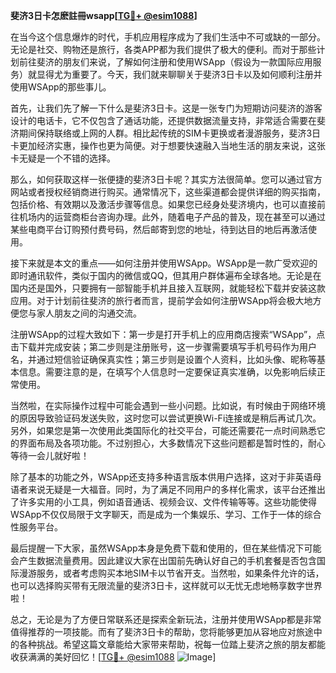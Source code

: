 **斐济3日卡怎麽註冊wsapp[[TG💪+ @esim1088](https://t.me/s/esim1088)]**

在当今这个信息爆炸的时代，手机应用程序成为了我们生活中不可或缺的一部分。无论是社交、购物还是旅行，各类APP都为我们提供了极大的便利。而对于那些计划前往斐济的朋友们来说，了解如何注册和使用WSApp（假设为一款国际应用服务）就显得尤为重要了。今天，我们就来聊聊关于斐济3日卡以及如何顺利注册并使用WSApp的那些事儿。

首先，让我们先了解一下什么是斐济3日卡。这是一张专门为短期访问斐济的游客设计的电话卡，它不仅包含了通话功能，还提供数据流量支持，非常适合需要在斐济期间保持联络或上网的人群。相比起传统的SIM卡更换或者漫游服务，斐济3日卡更加经济实惠，操作也更为简便。对于想要快速融入当地生活的朋友来说，这张卡无疑是一个不错的选择。

那么，如何获取这样一张便捷的斐济3日卡呢？其实方法很简单。您可以通过官方网站或者授权经销商进行购买。通常情况下，这些渠道都会提供详细的购买指南，包括价格、有效期以及激活步骤等信息。如果您已经身处斐济境内，也可以直接前往机场内的运营商柜台咨询办理。此外，随着电子产品的普及，现在甚至可以通过某些电商平台订购预付费号码，然后邮寄到您的地址，待到达目的地后再激活使用。

接下来就是本文的重点——如何注册并使用WSApp。WSApp是一款广受欢迎的即时通讯软件，类似于国内的微信或QQ，但其用户群体遍布全球各地。无论是在国内还是国外，只要拥有一部智能手机并且接入互联网，就能轻松下载并安装这款应用。对于计划前往斐济的旅行者而言，提前学会如何注册WSApp将会极大地方便您与家人朋友之间的沟通交流。

注册WSApp的过程大致如下：第一步是打开手机上的应用商店搜索“WSApp”，点击下载并完成安装；第二步则是注册账号，这一步骤需要填写手机号码作为用户名，并通过短信验证确保真实性；第三步则是设置个人资料，比如头像、昵称等基本信息。需要注意的是，在填写个人信息时一定要保证真实准确，以免影响后续正常使用。

当然啦，在实际操作过程中可能会遇到一些小问题。比如说，有时候由于网络环境的原因导致验证码发送失败，这时您可以尝试更换Wi-Fi连接或是稍后再试几次。另外，如果您是第一次使用此类国际化的社交平台，可能还需要花一点时间熟悉它的界面布局及各项功能。不过别担心，大多数情况下这些问题都是暂时性的，耐心等待一会儿就好啦！

除了基本的功能之外，WSApp还支持多种语言版本供用户选择，这对于非英语母语者来说无疑是一大福音。同时，为了满足不同用户的多样化需求，该平台还推出了许多实用的小工具，例如语音通话、视频会议、文件传输等等。这些功能使得WSApp不仅仅局限于文字聊天，而是成为一个集娱乐、学习、工作于一体的综合性服务平台。

最后提醒一下大家，虽然WSApp本身是免费下载和使用的，但在某些情况下可能会产生数据流量费用。因此建议大家在出国前先确认好自己的手机套餐是否包含国际漫游服务，或者考虑购买本地SIM卡以节省开支。当然啦，如果条件允许的话，也可以选择购买带有无限流量的斐济3日卡，这样就可以无忧无虑地畅享数字世界啦！

总之，无论是为了方便日常联系还是探索全新玩法，注册并使用WSApp都是非常值得推荐的一项技能。而有了斐济3日卡的帮助，您将能够更加从容地应对旅途中的各种挑战。希望这篇文章能给大家带来帮助，祝每一位踏上斐济之旅的朋友都能收获满满的美好回忆！[[TG💪+ @esim1088](https://t.me/s/esim1088) ![Image](https://i.postimg.cc/4NQfJmqS/Snipaste-2025-05-13-00-14-12.png)]